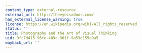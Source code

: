```yaml
---
content_type: external-resource
external_url: http://theeyeisadoor.com/
has_external_license_warning: true
license: https://en.wikipedia.org/wiki/All_rights_reserved
status: ''
title: Photography and the Art of Visual Thinking
uid: 9fc7d415-96fe-409c-901f-9a53d155e9a5
wayback_url: ''
---
```

